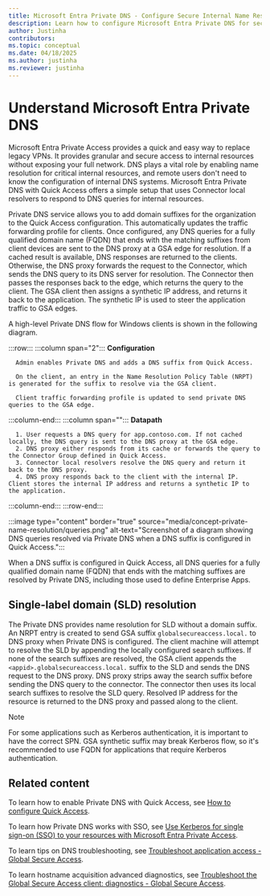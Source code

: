 ```yaml
---  
title: Microsoft Entra Private DNS - Configure Secure Internal Name Resolution  
description: Learn how to configure Microsoft Entra Private DNS for secure and efficient internal DNS query resolution, replacing legacy VPNs with granular access.  
author: Justinha  
contributors:  
ms.topic: conceptual  
ms.date: 04/18/2025  
ms.author: justinha  
ms.reviewer: justinha  
---  
```


# Understand Microsoft Entra Private DNS

Microsoft Entra Private Access provides a quick and easy way to replace legacy VPNs. It provides granular and secure access to internal resources without exposing your full network. DNS plays a vital role by enabling name resolution for critical internal resources, and remote users don't need to know the configuration of internal DNS systems. Microsoft Entra Private DNS with Quick Access offers a simple setup that uses Connector local resolvers to respond to DNS queries for internal resources.

Private DNS service allows you to add domain suffixes for the organization to the Quick Access configuration. This automatically updates the traffic forwarding profile for clients. Once configured, any DNS queries for a fully qualified domain name (FQDN) that ends with the matching suffixes from client devices are sent to the DNS proxy at a GSA edge for resolution. If a cached result is available, DNS responses are returned to the clients. Otherwise, the DNS proxy forwards the request to the Connector, which sends the DNS query to its DNS server for resolution. The Connector then passes the responses back to the edge, which returns the query to the client. The GSA client then assigns a synthetic IP address, and returns it back to the application. The synthetic IP is used to steer the application traffic to GSA edges.

A high-level Private DNS flow for Windows clients is shown in the following diagram.

:::row:::
   :::column span="2":::
      **Configuration**

      Admin enables Private DNS and adds a DNS suffix from Quick Access. 

      On the client, an entry in the Name Resolution Policy Table (NRPT) is generated for the suffix to resolve via the GSA client.
      
      Client traffic forwarding profile is updated to send private DNS queries to the GSA edge. 
   :::column-end:::
   :::column span="":::
      **Datapath**

      1. User requests a DNS query for app.contoso.com. If not cached locally, the DNS query is sent to the DNS proxy at the GSA edge. 
      2. DNS proxy either responds from its cache or forwards the query to the Connector Group defined in Quick Access.  
      3. Connector local resolvers resolve the DNS query and return it back to the DNS proxy. 
      4. DNS proxy responds back to the client with the internal IP. Client stores the internal IP address and returns a synthetic IP to the application.
   :::column-end:::
:::row-end:::

:::image type="content" border="true" source="media/concept-private-name-resolution/queries.png" alt-text="Screenshot of a diagram showing DNS queries resolved via Private DNS when a DNS suffix is configured in Quick Access."::: 

When a DNS suffix is configured in Quick Access, all DNS queries for a fully qualified domain name (FQDN) that ends with the matching suffixes are resolved by Private DNS, including those used to define Enterprise Apps.

## Single-label domain (SLD) resolution

The Private DNS provides name resolution for SLD without a domain suffix. An NRPT entry is created to send GSA suffix `globalsecureaccess.local.` to DNS proxy when Private DNS is configured. The client machine will attempt to resolve the SLD by appending the locally configured search suffixes. If none of the search suffixes are resolved, the GSA client appends the `<appid>.globalsecureaccess.local.` suffix to the SLD and sends the DNS request to the DNS proxy. DNS proxy strips away the search suffix before sending the DNS query to the connector. The connector then uses its local search suffixes to resolve the SLD query. Resolved IP address for the resource is returned to the DNS proxy and passed along to the client.

> [!NOTE]  
> For some applications such as Kerberos authentication, it is important to have the correct SPN. GSA synthetic suffix may break Kerberos flow, so it's recommended to use FQDN for applications that require Kerberos authentication.

## Related content 

To learn how to enable Private DNS with Quick Access, see [How to configure Quick Access](/entra/global-secure-access/how-to-configure-quick-access).

To learn how Private DNS works with SSO, see [Use Kerberos for single sign-on (SSO) to your resources with Microsoft Entra Private Access](/entra/global-secure-access/how-to-configure-kerberos-sso).

To learn tips on DNS troubleshooting, see [Troubleshoot application access - Global Secure Access](/entra/global-secure-access/troubleshoot-app-access#how-does-dns-work-with-global-secure-access).

To learn hostname acquisition advanced diagnostics, see [Troubleshoot the Global Secure Access client: diagnostics - Global Secure Access](/entra/global-secure-access/troubleshoot-global-secure-access-client-advanced-diagnostics#hostname-acquisition-tab).
